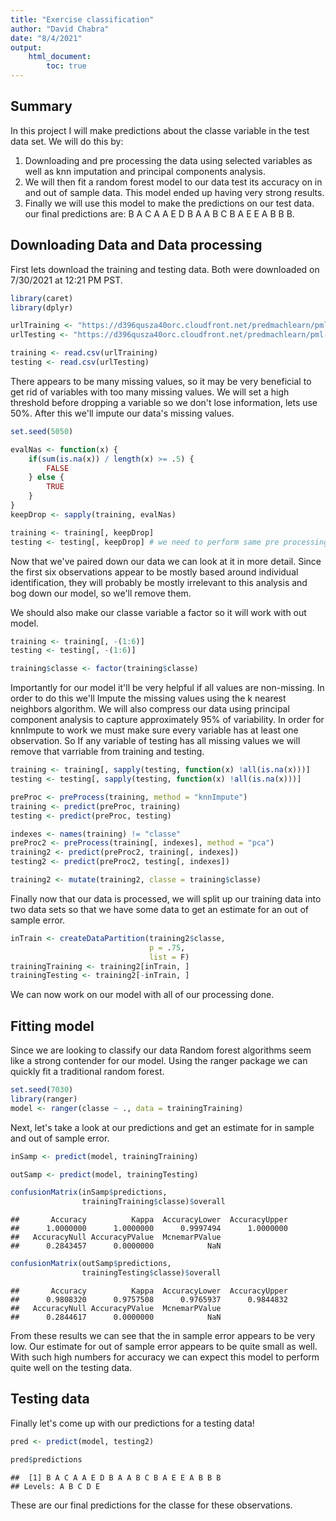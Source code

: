 ```yaml
---
title: "Exercise classification"
author: "David Chabra"
date: "8/4/2021"
output: 
    html_document: 
        toc: true
---
```




## Summary

In this project I will make predictions about the classe variable in the test data set. We will do this by:  
1. Downloading and pre processing the data using selected variables as well as knn imputation and principal components analysis.  
2. We will then fit a random forest model to our data test its accuracy on in and out of sample data. This model ended up having very strong results.  
3. Finally we will use this model to make the predictions on our test data. our final predictions are: B A C A A E D B A A B C B A E E A B B B.

## Downloading Data and Data processing

First lets download the training and testing data. Both were downloaded on 7/30/2021 at 12:21 PM PST.


```r
library(caret)
library(dplyr)

urlTraining <- "https://d396qusza40orc.cloudfront.net/predmachlearn/pml-training.csv"
urlTesting <- "https://d396qusza40orc.cloudfront.net/predmachlearn/pml-testing.csv"

training <- read.csv(urlTraining)
testing <- read.csv(urlTesting)
```

There appears to be many missing values, so it may be very beneficial to get rid of variables with too many missing values. We will set a high threshold before dropping a variable so we don't lose information, lets use 50%. After this we'll impute our data's missing values.


```r
set.seed(5050)

evalNas <- function(x) {
    if(sum(is.na(x)) / length(x) >= .5) {
        FALSE
    } else {
        TRUE
    }
}
keepDrop <- sapply(training, evalNas)

training <- training[, keepDrop]
testing <- testing[, keepDrop] # we need to perform same pre processing to testing
```

Now that we've paired down our data we can look at it in more detail. Since the first six observations appear to be mostly based around individual identification, they will probably be mostly irrelevant to this analysis and bog down our model, so we'll remove them.  

We should also make our classe variable a factor so it will work  with out model.


```r
training <- training[, -(1:6)]
testing <- testing[, -(1:6)]

training$classe <- factor(training$classe)
```

Importantly for our model it'll be very helpful if all values are non-missing. In order to do this we'll Impute the missing values using the k nearest neighbors algorithm. We will also compress our data using principal component analysis to capture approximately 95% of variability. In order for knnImpute to work we must make sure every variable has at least one observation. So If any variable of testing has all missing values we will remove that varriable from training and testing.


```r
training <- training[, sapply(testing, function(x) !all(is.na(x)))]
testing <- testing[, sapply(testing, function(x) !all(is.na(x)))]

preProc <- preProcess(training, method = "knnImpute")
training <- predict(preProc, training)
testing <- predict(preProc, testing)

indexes <- names(training) != "classe"
preProc2 <- preProcess(training[, indexes], method = "pca")
training2 <- predict(preProc2, training[, indexes])
testing2 <- predict(preProc2, testing[, indexes])

training2 <- mutate(training2, classe = training$classe)
```

Finally now that our data is processed, we will split up our training data into two data sets so that we have some data to get an estimate for an out of sample error.


```r
inTrain <- createDataPartition(training2$classe, 
                               p = .75, 
                               list = F)
trainingTraining <- training2[inTrain, ]
trainingTesting <- training2[-inTrain, ]
```

We can now work on our model with all of our processing done.

## Fitting model

Since we are looking to classify our data Random forest algorithms seem like a strong contender for our model. Using the ranger package we can quickly fit a traditional random forest.


```r
set.seed(7030)
library(ranger)
model <- ranger(classe ~ ., data = trainingTraining)
```

Next, let's take a look at our predictions and get an estimate for in sample and out of sample error.


```r
inSamp <- predict(model, trainingTraining)

outSamp <- predict(model, trainingTesting)

confusionMatrix(inSamp$predictions,
                trainingTraining$classe)$overall
```

```
##       Accuracy          Kappa  AccuracyLower  AccuracyUpper 
##      1.0000000      1.0000000      0.9997494      1.0000000 
##   AccuracyNull AccuracyPValue  McnemarPValue 
##      0.2843457      0.0000000            NaN
```

```r
confusionMatrix(outSamp$predictions,
                trainingTesting$classe)$overall
```

```
##       Accuracy          Kappa  AccuracyLower  AccuracyUpper 
##      0.9808320      0.9757508      0.9765937      0.9844832 
##   AccuracyNull AccuracyPValue  McnemarPValue 
##      0.2844617      0.0000000            NaN
```

From these results we can see that the in sample error appears to be very low. Our estimate for out of sample error appears to be quite small as well.  
With such high numbers for accuracy we can expect this model to perform quite well on the testing data.

## Testing data

Finally let's come up with our predictions for a testing data!


```r
pred <- predict(model, testing2)

pred$predictions
```

```
##  [1] B A C A A E D B A A B C B A E E A B B B
## Levels: A B C D E
```

These are our final predictions for the classe for these observations.

